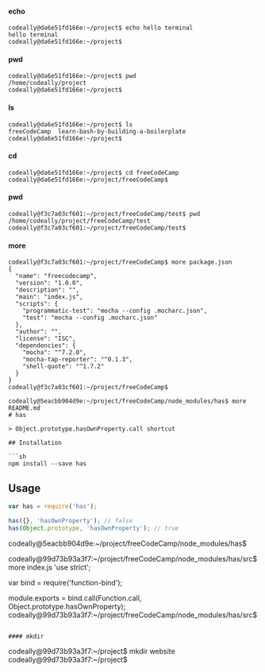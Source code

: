 

#### echo

```
codeally@da6e51fd166e:~/project$ echo hello terminal
hello terminal
codeally@da6e51fd166e:~/project$
```

#### pwd

```
codeally@da6e51fd166e:~/project$ pwd
/home/codeally/project
codeally@da6e51fd166e:~/project$
```

#### ls

```
codeally@da6e51fd166e:~/project$ ls
freeCodeCamp  learn-bash-by-building-a-boilerplate
codeally@da6e51fd166e:~/project$
```

#### cd

```
codeally@da6e51fd166e:~/project$ cd freeCodeCamp
codeally@da6e51fd166e:~/project/freeCodeCamp$
```

#### pwd

```
codeally@f3c7a03cf601:~/project/freeCodeCamp/test$ pwd
/home/codeally/project/freeCodeCamp/test
codeally@f3c7a03cf601:~/project/freeCodeCamp/test$
```

#### more

```
codeally@f3c7a03cf601:~/project/freeCodeCamp$ more package.json
{
  "name": "freecodecamp",
  "version": "1.0.0",
  "description": "",
  "main": "index.js",
  "scripts": {
    "programmatic-test": "mocha --config .mocharc.json",
    "test": "mocha --config .mocharc.json"
  },
  "author": "",
  "license": "ISC",
  "dependencies": {
    "mocha": "^7.2.0",
    "mocha-tap-reporter": "^0.1.3",
    "shell-quote": "^1.7.2"
  }
}
codeally@f3c7a03cf601:~/project/freeCodeCamp$

codeally@5eacbb904d9e:~/project/freeCodeCamp/node_modules/has$ more README.md
# has

> Object.prototype.hasOwnProperty.call shortcut

## Installation

```sh
npm install --save has
```

## Usage

```js
var has = require('has');

has({}, 'hasOwnProperty'); // false
has(Object.prototype, 'hasOwnProperty'); // true
```
codeally@5eacbb904d9e:~/project/freeCodeCamp/node_modules/has$

codeally@99d73b93a3f7:~/project/freeCodeCamp/node_modules/has/src$ more index.js
'use strict';

var bind = require('function-bind');

module.exports = bind.call(Function.call, Object.prototype.hasOwnProperty);
codeally@99d73b93a3f7:~/project/freeCodeCamp/node_modules/has/src$
```

#### mkdir

```
codeally@99d73b93a3f7:~/project$ mkdir website
codeally@99d73b93a3f7:~/project$ 
```
